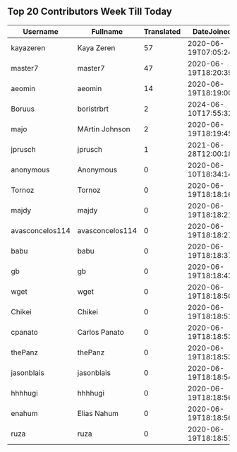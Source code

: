 ## Top 20 Contributors Week Till Today ##
|Username|Fullname|Translated|DateJoined|Language|
|--------|--------|----------|----------|-------|
|kayazeren|Kaya Zeren|57|2020-06-19T07:05:24Z|tr|
|master7|master7|47|2020-06-19T18:20:39.|pl|
|aeomin|aeomin|14|2020-06-19T18:19:00Z|zh_Hans|
|Boruus|boristrbrt|2|2024-06-10T17:55:32.||
|majo|MArtin Johnson|2|2020-06-19T18:19:45Z|sv|
|jprusch|jprusch|1|2021-06-28T12:00:18.|de|
|anonymous|Anonymous|0|2020-06-10T18:34:14.||
|Tornoz|Tornoz|0|2020-06-19T18:18:16.||
|majdy|majdy|0|2020-06-19T18:18:21.||
|avasconcelos114|avasconcelos114|0|2020-06-19T18:18:27Z||
|babu|babu|0|2020-06-19T18:18:37.||
|gb|gb|0|2020-06-19T18:18:43.||
|wget|wget|0|2020-06-19T18:18:50Z|ro|
|Chikei|Chikei|0|2020-06-19T18:18:51Z|zh_Hant|
|cpanato|Carlos Panato|0|2020-06-19T18:18:53Z||
|thePanz|thePanz|0|2020-06-19T18:18:53Z||
|jasonblais|jasonblais|0|2020-06-19T18:18:54Z||
|hhhhugi|hhhhugi|0|2020-06-19T18:18:56.||
|enahum|Elias  Nahum|0|2020-06-19T18:18:56Z|es|
|ruza|ruza|0|2020-06-19T18:18:57.||
